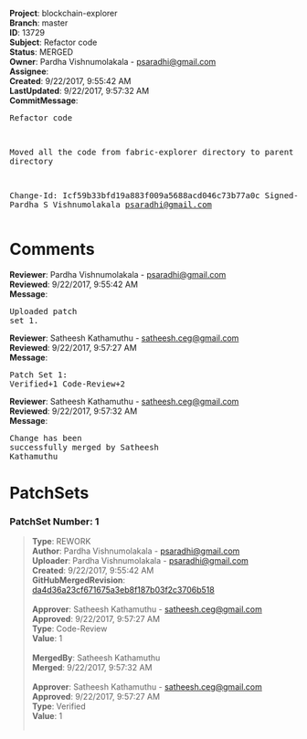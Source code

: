 <strong>Project</strong>: blockchain-explorer<br><strong>Branch</strong>: master<br><strong>ID</strong>: 13729<br><strong>Subject</strong>: Refactor code<br><strong>Status</strong>: MERGED<br><strong>Owner</strong>: Pardha Vishnumolakala - psaradhi@gmail.com<br><strong>Assignee</strong>:<br><strong>Created</strong>: 9/22/2017, 9:55:42 AM<br><strong>LastUpdated</strong>: 9/22/2017, 9:57:32 AM<br><strong>CommitMessage</strong>:<br><pre>Refactor code

Moved all the code from fabric-explorer directory to parent directory

Change-Id: Icf59b33bfd19a883f009a5688acd046c73b77a0c
Signed-off-by: Pardha S Vishnumolakala <psaradhi@gmail.com>
</pre><h1>Comments</h1><strong>Reviewer</strong>: Pardha Vishnumolakala - psaradhi@gmail.com<br><strong>Reviewed</strong>: 9/22/2017, 9:55:42 AM<br><strong>Message</strong>: <pre>Uploaded patch set 1.</pre><strong>Reviewer</strong>: Satheesh Kathamuthu - satheesh.ceg@gmail.com<br><strong>Reviewed</strong>: 9/22/2017, 9:57:27 AM<br><strong>Message</strong>: <pre>Patch Set 1: Verified+1 Code-Review+2</pre><strong>Reviewer</strong>: Satheesh Kathamuthu - satheesh.ceg@gmail.com<br><strong>Reviewed</strong>: 9/22/2017, 9:57:32 AM<br><strong>Message</strong>: <pre>Change has been successfully merged by Satheesh Kathamuthu</pre><h1>PatchSets</h1><h3>PatchSet Number: 1</h3><blockquote><strong>Type</strong>: REWORK<br><strong>Author</strong>: Pardha Vishnumolakala - psaradhi@gmail.com<br><strong>Uploader</strong>: Pardha Vishnumolakala - psaradhi@gmail.com<br><strong>Created</strong>: 9/22/2017, 9:55:42 AM<br><strong>GitHubMergedRevision</strong>: [da4d36a23cf671675a3eb8f187b03f2c3706b518](https://github.com/hyperledger-gerrit-archive/blockchain-explorer/commit/da4d36a23cf671675a3eb8f187b03f2c3706b518)<br><br><strong>Approver</strong>: Satheesh Kathamuthu - satheesh.ceg@gmail.com<br><strong>Approved</strong>: 9/22/2017, 9:57:27 AM<br><strong>Type</strong>: Code-Review<br><strong>Value</strong>: 1<br><br><strong>MergedBy</strong>: Satheesh Kathamuthu<br><strong>Merged</strong>: 9/22/2017, 9:57:32 AM<br><br><strong>Approver</strong>: Satheesh Kathamuthu - satheesh.ceg@gmail.com<br><strong>Approved</strong>: 9/22/2017, 9:57:27 AM<br><strong>Type</strong>: Verified<br><strong>Value</strong>: 1<br><br></blockquote>